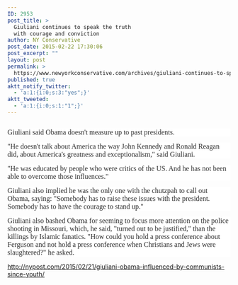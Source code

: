 ```yaml
---
ID: 2953
post_title: >
  Giuliani continues to speak the truth
  with courage and conviction
author: NY Conservative
post_date: 2015-02-22 17:30:06
post_excerpt: ""
layout: post
permalink: >
  https://www.newyorkconservative.com/archives/giuliani-continues-to-speak-the-truth-with-courage-and-conviction/
published: true
aktt_notify_twitter:
  - 'a:1:{i:0;s:3:"yes";}'
aktt_tweeted:
  - 'a:1:{i:0;s:1:"1";}'
---
```

<p><img src="http://www.newyorkconservative.com/wp-content/uploads/2015/02/022215_2229_Giulianicon1.jpg" alt="" />
	</p><p style="background: white"><span style="color:#2a2a2a;font-family:Georgia;font-size:12pt">Giuliani said Obama doesn't measure up to past presidents.
</span></p><p style="background: white"><span style="color:#2a2a2a;font-family:Georgia;font-size:12pt">"He doesn't talk about America the way John Kennedy and Ronald Reagan did, about America's greatness and exceptionalism," said Giuliani.
</span></p><p style="background: white"><span style="color:#2a2a2a;font-family:Georgia;font-size:12pt">"He was educated by people who were critics of the US. And he has not been able to overcome those influences."
</span></p><p style="background: white"><span style="color:#2a2a2a;font-family:Georgia;font-size:12pt">Giuliani also implied he was the only one with the chutzpah to call out Obama, saying: "Somebody has to raise these issues with the president. Somebody has to have the courage to stand up."
</span></p><p style="background: white"><span style="color:#2a2a2a;font-family:Georgia;font-size:12pt">Giuliani also bashed Obama for seeming to focus more attention on the police shooting in Missouri, which, he said, "turned out to be justified," than the killings by Islamic fanatics. "How could you hold a press conference about Ferguson and not hold a press conference when Christians and Jews were slaughtered?" he asked.
</span></p><p><a href="http://nypost.com/2015/02/21/giuliani-obama-influenced-by-communists-since-youth/">http://nypost.com/2015/02/21/giuliani-obama-influenced-by-communists-since-youth/</a>
	</p>